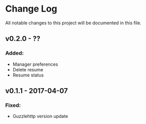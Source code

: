 # Change Log
All notable changes to this project will be documented in this file.

## v0.2.0 - ??
### Added:
 - Manager preferences
 - Delete resume
 - Resume status

## v0.1.1 - 2017-04-07
### Fixed:
 - Guzzlehttp version update